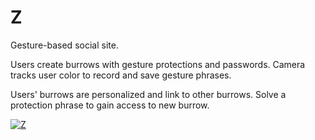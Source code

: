 # Z

Gesture-based social site.

Users create burrows with gesture protections and passwords.  Camera tracks user color to record and save gesture phrases.  

Users' burrows are personalized and link to other burrows.  Solve a protection phrase to gain access to new burrow.

[![Z](https://github.com/rasianart/Z/blob/master/public/video/zshort.gif)](https://www.youtube.com/watch?v=d4cymefOtCo&feature=youtu.be)
